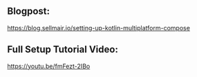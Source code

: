 ## Blogpost: 
https://blog.sellmair.io/setting-up-kotlin-multiplatform-compose

## Full Setup Tutorial Video: 
https://youtu.be/fmFezt-2IBo